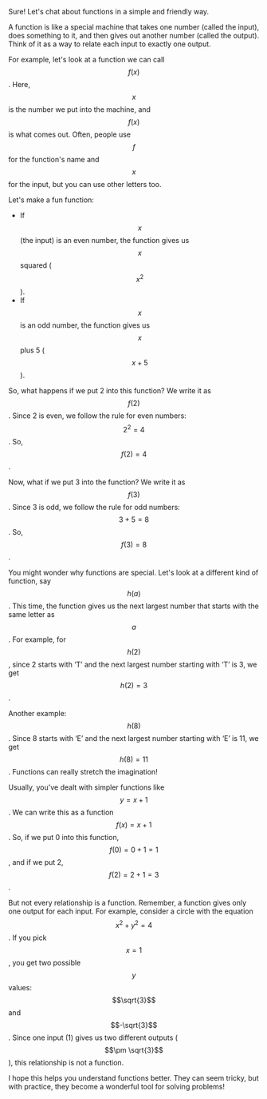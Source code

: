 Sure! Let's chat about functions in a simple and friendly way.

A function is like a special machine that takes one number (called the input), does something to it, and then gives out another number (called the output). Think of it as a way to relate each input to exactly one output.

For example, let's look at a function we can call $$f(x)$$. Here, $$x$$ is the number we put into the machine, and $$f(x)$$ is what comes out. Often, people use $$f$$ for the function's name and $$x$$ for the input, but you can use other letters too.

Let's make a fun function:
- If $$x$$ (the input) is an even number, the function gives us $$x$$ squared ($$x^2$$).
- If $$x$$ is an odd number, the function gives us $$x$$ plus 5 ($$x + 5$$).

So, what happens if we put 2 into this function? We write it as $$f(2)$$. Since 2 is even, we follow the rule for even numbers: $$2^2 = 4$$. So, $$f(2) = 4$$.

Now, what if we put 3 into the function? We write it as $$f(3)$$. Since 3 is odd, we follow the rule for odd numbers: $$3 + 5 = 8$$. So, $$f(3) = 8$$.

You might wonder why functions are special. Let's look at a different kind of function, say $$h(a)$$. This time, the function gives us the next largest number that starts with the same letter as $$a$$. For example, for $$h(2)$$, since 2 starts with ‘T’ and the next largest number starting with ‘T’ is 3, we get $$h(2) = 3$$.

Another example: $$h(8)$$. Since 8 starts with ‘E’ and the next largest number starting with ‘E’ is 11, we get $$h(8) = 11$$. Functions can really stretch the imagination!

Usually, you've dealt with simpler functions like $$y = x + 1$$. We can write this as a function $$f(x) = x + 1$$. So, if we put 0 into this function, $$f(0) = 0 + 1 = 1$$, and if we put 2, $$f(2) = 2 + 1 = 3$$.

But not every relationship is a function. Remember, a function gives only one output for each input. For example, consider a circle with the equation $$x^2 + y^2 = 4$$. If you pick $$x = 1$$, you get two possible $$y$$ values: $$\sqrt{3}$$ and $$-\sqrt{3}$$. Since one input (1) gives us two different outputs ($$\pm \sqrt{3}$$), this relationship is not a function.

I hope this helps you understand functions better. They can seem tricky, but with practice, they become a wonderful tool for solving problems!